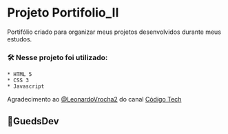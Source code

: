 # Projeto Portifolio_II

Portifólio criado para organizar meus projetos desenvolvidos durante meus estudos.

### 🛠️ Nesse projeto foi utilizado:
    * HTML 5
    * CSS 3
    * Javascript

Agradecimento ao [@LeonardoVrocha2](https://github.com/LeonardoVrocha2) do canal [Código Tech](https://www.youtube.com/@codigoTech_)

## 🚀GuedsDev